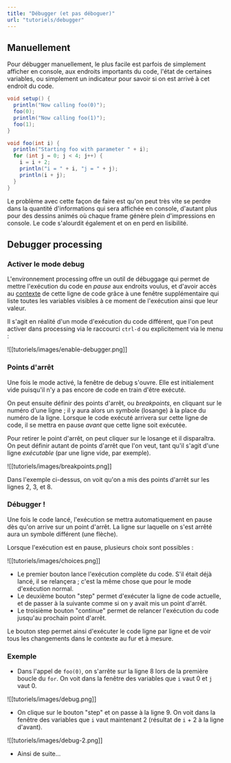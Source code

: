 ```yaml
---
title: "Débugger (et pas déboguer)"
url: "tutoriels/debugger"
---
```


## Manuellement
Pour débugger manuellement, le plus facile est parfois de simplement afficher en console, aux endroits importants du code, l'état de certaines variables, ou simplement un indicateur pour savoir si on est arrivé à cet endroit du code.

```java
void setup() {
  println("Now calling foo(0)");
  foo(0);
  println("Now calling foo(1)");
  foo(1);
}

void foo(int i) {
  println("Starting foo with parameter " + i);
  for (int j = 0; j < 4; j++) {
    i = i + 2;
    println("i = " + i, "j = " + j);
    println(i + j);
  }
}
```

Le problème avec cette façon de faire est qu'on peut très vite se perdre dans la quantité d'informations qui sera affichée en console, d'autant plus pour des dessins animés où chaque frame génère plein d'impressions en console. Le code s'alourdit également et on en perd en lisibilité.

## Debugger processing

### Activer le mode debug

L'environnement processing offre un outil de débuggage qui permet de mettre l'exécution du code en *pause* aux endroits voulus, et d'avoir accès au [contexte](cours/07-blocs-contextes.md) de cette ligne de code grâce à une fenêtre supplémentaire qui liste toutes les variables visibles à ce moment de l'exécution ainsi que leur valeur.

Il s'agit en réalité d'un mode d'exécution du code différent, que l'on peut activer dans processing via le raccourci `ctrl-d` ou explicitement via le menu :

![[tutoriels/images/enable-debugger.png]]

### Points d'arrêt

Une fois le mode activé, la fenêtre de debug s'ouvre. Elle est initialement vide puisqu'il n'y a pas encore de code en train d'être exécuté. 

On peut ensuite définir des points d'arrêt, ou *breakpoints*, en cliquant sur le numéro d'une ligne ; il y aura alors un symbole (losange) à la place du numéro de la ligne. Lorsque le code exécuté arrivera sur cette ligne de code, il se mettra en pause *avant* que cette ligne soit exécutée. 

Pour retirer le point d'arrêt, on peut cliquer sur le losange et il disparaîtra. On peut définir autant de points d'arrêt que l'on veut, tant qu'il s'agit d'une ligne *exécutable* (par une ligne vide, par exemple).

![[tutoriels/images/breakpoints.png]]

Dans l'exemple ci-dessus, on voit qu'on a mis des points d'arrêt sur les lignes 2, 3, et 8.

### Débugger !
Une fois le code lancé, l'exécution se mettra automatiquement en pause dès qu'on arrive sur un point d'arrêt. La ligne sur laquelle on s'est arrêté aura un symbole différent (une flèche). 

Lorsque l'exécution est en pause, plusieurs choix sont possibles :

![[tutoriels/images/choices.png]]

- Le premier bouton lance l'exécution complète du code. S'il était déjà lancé, il se relançera ; c'est la même chose que pour le mode d'exécution normal.
- Le deuxième bouton "step" permet d'exécuter la ligne de code actuelle, et de passer à la suivante comme si on y avait mis un point d'arrêt.
- Le troisième bouton "continue" permet de relancer l'exécution du code jusqu'au prochain point d'arrêt.

Le bouton step permet ainsi d'exécuter le code ligne par ligne et de voir tous les changements dans le contexte au fur et à mesure.

### Exemple
- Dans l'appel de `foo(0)`, on s'arrête sur la ligne 8 lors de la première boucle du `for`. On voit dans la fenêtre des variables que `i` vaut 0 et `j` vaut 0.

![[tutoriels/images/debug.png]]

- On clique sur le bouton "step" et on passe à la ligne 9. On voit dans la fenêtre des variables que `i` vaut maintenant 2 (résultat de `i` + 2 à la ligne d'avant).

![[tutoriels/images/debug-2.png]]

- Ainsi de suite...